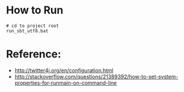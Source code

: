 # How to Run

```
# cd to project root
run_sbt_utf8.bat
```

# Reference:

* http://twitter4j.org/en/configuration.html
* http://stackoverflow.com/questions/21389392/how-to-set-system-properties-for-runmain-on-command-line